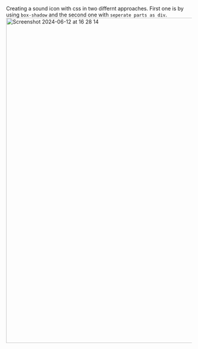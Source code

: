 Creating a sound icon with css in two differnt approaches. First one is by using `box-shadow` and the second one with `seperate parts as div`.
<img width="884" alt="Screenshot 2024-06-12 at 16 28 14" src="https://github.com/semiherd/sound-icon-css/assets/82077230/5cefb6bc-b5f8-47d7-81bc-e529dd0ca566">
